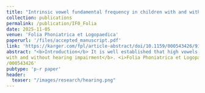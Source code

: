 ```yaml
---
title: "Intrinsic vowel fundamental frequency in children with and without hearing impairment"
collection: publications
permalink: /publication/IF0_Folia
date: 2025-11-05
venue: 'Folia Phoniatrica et Logopaedica'
paperurl: '/files/accepted_manuscript.pdf'
link: 'https://karger.com/fpl/article-abstract/doi/10.1159/000543426/918805/Intrinsic-Vowel-Fundamental-Frequency-in-Children?redirectedFrom=fulltext'
abstract: "<b>Introduction</b> It is well established that high vowels tend to have a higher F0 than low vowels, a phenomenon known as intrinsic vowel F0 (IF0). However, the underlying cause of IF0 remains debated. Previous research suggests that IF0 is entirely of physiological origin, while other research indicates that it is acquired to enhance perceptual contrasts between vowels. <b>Methods</b> This study explored the impact of hearing loss on IF0 in six-year-old children, both with and without hearing impairment. The Belgian Dutch vowels produced by the children in both groups during a (non-)word repetition task were acoustically analysed for F0. <b>Results</b> The main result was that all children presented IF0. Although IF0 was not significantly different between children with and without hearing impairment, there was a trend towards a smaller IF0 in the hearing-impaired group. <b>Conclusion</b> In conclusion, while the results of this study support the physiological hypothesis, they also suggest a potential role for perceptual factors in shaping IF0. The results were interpreted in relation to the combined potential effects of speech organ physiology and perception on IF0."
with and without hearing impairment</b>. <i>Folia Phoniatrica et Logopaedica</i>, <i>154</i>, 102984. https://doi.org/10.1159
/000543426'
pubtype: 'p-r paper'
header:
  teaser: "/images/research/hearing.png"
---
```



